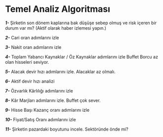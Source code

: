 # Temel Analiz Algoritması

***1-*** Şirketin son dönem kaplarına bak düşüşe sebep olmuş ve risk içeren bir
    durum var mı? (Aktif olarak haber izlemesi yapın.)

***2-*** Cari oran adımlarını izle

***3-*** Nakit oran adımlarını izle

***4-*** Toplam Yabancı Kaynaklar / Öz Kaynaklar adımlarını izle Buffet Borcu az olan hisseleri seviyor.

***5-*** Alacak devir hızı adımlarını izle. Alacaklar az olmalı.

***6-*** Aktif devir hızı analizi

***7-*** Özvarlık Kârlılığı adımlarını izle

***8-*** Kâr Marjları adımlarını izle. Buffet çok sever.

***9-*** Hisse Başı Kazanç oranı adımlarını izle

***10-*** Fiyat/Satış Oranı adımlarını izle

***11-*** Şirketin pazardaki boyutunu incele. Sektöründe önde mi?
